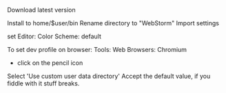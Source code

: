 Download latest version

Install to home/$user/bin
Rename directory to "WebStorm"
Import settings

set Editor: Color Scheme: default


To set dev profile on browser:
Tools: Web Browsers: Chromium
- click on the pencil icon

Select 'Use custom user data directory'
Accept the default value, if you fiddle with it stuff breaks.
 
 
 
 
